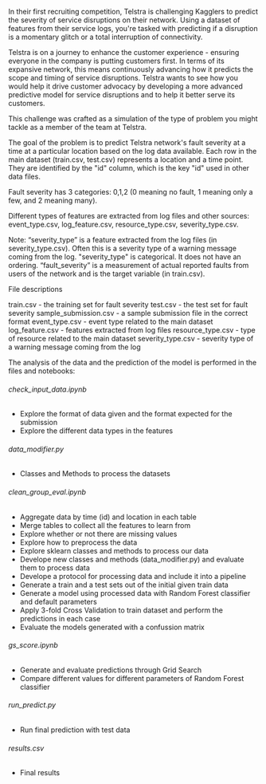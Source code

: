 In their first recruiting competition, Telstra is challenging Kagglers to predict the severity of service disruptions on their network. Using a dataset of features from their service logs, you're tasked with predicting if a disruption is a momentary glitch or a total interruption of connectivity.

Telstra is on a journey to enhance the customer experience - ensuring everyone in the company is putting customers first. In terms of its expansive network, this means continuously advancing how it predicts the scope and timing of service disruptions. Telstra wants to see how you would help it drive customer advocacy by developing a more advanced predictive model for service disruptions and to help it better serve its customers.

This challenge was crafted as a simulation of the type of problem you might tackle as a member of the team at Telstra.

The goal of the problem is to predict Telstra network's fault severity at a time at a particular location based on the log data available. Each row in the main dataset (train.csv, test.csv) represents a location and a time point. They are identified by the "id" column, which is the key "id" used in other data files. 

Fault severity has 3 categories: 0,1,2 (0 meaning no fault, 1 meaning only a few, and 2 meaning many). 

Different types of features are extracted from log files and other sources: event_type.csv, log_feature.csv, resource_type.csv, severity_type.csv. 

Note: “severity_type” is a feature extracted from the log files (in severity_type.csv). Often this is a severity type of a warning message coming from the log. "severity_type" is categorical. It does not have an ordering. “fault_severity” is a measurement of actual reported faults from users of the network and is the target variable (in train.csv).

File descriptions

train.csv - the training set for fault severity
test.csv - the test set for fault severity
sample_submission.csv - a sample submission file in the correct format
event_type.csv - event type related to the main dataset
log_feature.csv - features extracted from log files
resource_type.csv - type of resource related to the main dataset
severity_type.csv -  severity type of a warning message coming from the log


The analysis of the data and the prediction of the model is performed in the files and notebooks:

###### check_input_data.ipynb
- Explore the format of data given and the format expected for the submission
- Explore the different data types in the features

###### data_modifier.py
- Classes and Methods to process the datasets

###### clean_group_eval.ipynb
- Aggregate data by time (id) and location in each table
- Merge tables to collect all the features to learn from
- Explore whether or not there are missing values
- Explore how to preprocess the data
- Explore sklearn classes and methods to process our data
- Develope new classes and methods (data_modifier.py) and evaluate them to process data
- Develope a protocol for processing data and include it into a pipeline
- Generate a train and a test sets out of the initial given train data
- Generate a model using processed data with Random Forest classifier and default parameters
- Apply 3-fold Cross Validation to train dataset and perform the predictions in each case
- Evaluate the models generated with a confussion matrix    

###### gs_score.ipynb
- Generate and evaluate predictions through Grid Search
- Compare different values for different parameters of Random Forest classifier 

###### run_predict.py
- Run final prediction with test data

###### results.csv
- Final results
